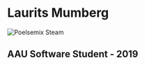 # Laurits Mumberg
![Poelsemix Steam](https://img.shields.io/steam/subscriptions/1335473896?label=Poelsemix&logo=Steam&link=https://steamcommunity.com/sharedfiles/filedetails/?id=1335473896)
## AAU Software Student - 2019
